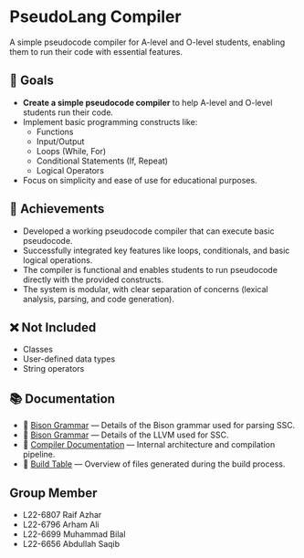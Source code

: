 # PseudoLang Compiler

A simple pseudocode compiler for A-level and O-level students, enabling them to run their code with essential features.

## 🎯 Goals

- **Create a simple pseudocode compiler** to help A-level and O-level students run their code.
- Implement basic programming constructs like:
  - Functions
  - Input/Output
  - Loops (While, For)
  - Conditional Statements (If, Repeat)
  - Logical Operators
- Focus on simplicity and ease of use for educational purposes.

## 🎉 Achievements

- Developed a working pseudocode compiler that can execute basic pseudocode.
- Successfully integrated key features like loops, conditionals, and basic logical operations.
- The compiler is functional and enables students to run pseudocode directly with the provided constructs.
- The system is modular, with clear separation of concerns (lexical analysis, parsing, and code generation).

## ❌ Not Included

- Classes
- User-defined data types
- String operators

## 📚 Documentation

- 📄 [Bison Grammar](SSC_Bison_Grammar.md) — Details of the Bison grammar used for parsing SSC.
- 📄 [Bison Grammar](ASTLogic.md) — Details of the LLVM used for SSC.
- 📄 [Compiler Documentation](SSC_Compiler_Documentation.md) — Internal architecture and compilation pipeline.
- 📄 [Build Table](BUILD_TABLE.md) — Overview of files generated during the build process.

## Group Member

- L22-6807 Raif Azhar
- L22-6796 Arham Ali
- L22-6699 Muhammad Bilal
- L22-6656 Abdullah Saqib
